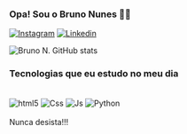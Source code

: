 ### Opa! Sou o Bruno Nunes 👋🏻


[![Instagram](https://img.shields.io/badge/Instagram-E4405F?style=for-the-badge&logo=instagram&logoColor=white)](https://www.instagram.com/bruno.n01/?utm_source=qr&igsh=MW56ejRrdzZ1MjVm%3D)
[![Linkedin](https://img.shields.io/badge/LinkedIn-0077B5?style=for-the-badge&logo=linkedin&logoColor=white)](https://www.linkedin.com/in/bruno-nunes-a666122a8&utm_source=share&utm_campaign=share_via&utm_content=profile&utm_medium=android_app)

![Bruno N. GitHub stats](https://github-readme-stats.vercel.app/api?username=Bru001&show_icons=true&theme=cobalt)

### Tecnologias que eu estudo no meu dia

<div style="display: inline_block"><br/>
  <img align="center" alt="html5" src="https://img.shields.io/badge/HTML5-E34F26?style=for-the-badge&logo=html5&logoColor=white" />
  <img align="center" alt="Css" src="https://img.shields.io/badge/CSS3-1572B6?style=for-the-badge&logo=css3&logoColor=white"/>
  <img align="center" alt="Js" src="https://img.shields.io/badge/JavaScript-323330?style=for-the-badge&logo=javascript&logoColor=F7DF1E"/>
  <img align="center" alt="Python" src="https://img.shields.io/badge/Python-14354C?style=for-the-badge&logo=python&logoColor=white"/>
</div>
<br>
Nunca desista!!!
